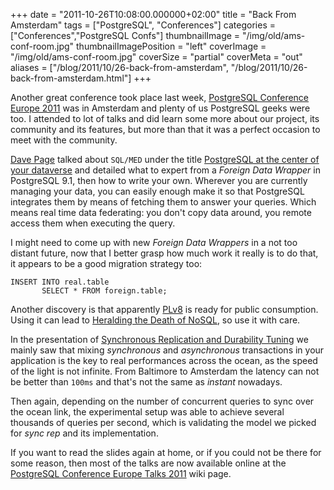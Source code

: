 +++
date = "2011-10-26T10:08:00.000000+02:00"
title = "Back From Amsterdam"
tags = ["PostgreSQL", "Conferences"]
categories = ["Conferences","PostgreSQL Confs"]
thumbnailImage = "/img/old/ams-conf-room.jpg"
thumbnailImagePosition = "left"
coverImage = "/img/old/ams-conf-room.jpg"
coverSize = "partial"
coverMeta = "out"
aliases = ["/blog/2011/10/26-back-from-amsterdam",
           "/blog/2011/10/26-back-from-amsterdam.html"]
+++

Another great conference took place last week,
[PostgreSQL Conference Europe 2011](http://2011.pgconf.eu/) was in Amsterdam and plenty of us
PostgreSQL geeks were too. I attended to lot of talks and did learn some
more about our project, its community and its features, but more than that
it was a perfect occasion to meet with the community.


[Dave Page](http://www.postgresql.eu/events/schedule/pgconfeu2011/speaker/2-dave-page/) talked about 
`SQL/MED` under the title
[PostgreSQL at the center of your dataverse](http://www.postgresql.eu/events/schedule/pgconfeu2011/session/146-postgresql-at-the-center-of-your-dataverse/) and detailed what to expert from
a 
*Foreign Data Wrapper* in PostgreSQL 9.1, then how to write your own.
Wherever you are currently managing your data, you can easily enough make it
so that PostgreSQL integrates them by means of fetching them to answer your
queries. Which means real time data federating: you don't copy data around,
you remote access them when executing the query.

I might need to come up with new 
*Foreign Data Wrappers* in a not too distant
future, now that I better grasp how much work it really is to do that, it
appears to be a good migration strategy too:

~~~
INSERT INTO real.table
       SELECT * FROM foreign.table;
~~~


Another discovery is that apparently 
[PLv8](http://code.google.com/p/plv8js/wiki/PLV8) is ready for public consumption.
Using it can lead to 
[Heralding the Death of NoSQL](http://www.postgresql.eu/events/schedule/pgconfeu2011/session/174-heralding-the-death-of-nosql/), so use it with care.

In the presentation of 
[Synchronous Replication and Durability Tuning](http://www.postgresql.eu/events/schedule/pgconfeu2011/session/156-synchronous-replication-and-durability-tuning/) we
mainly saw that mixing 
*synchronous* and 
*asynchronous* transactions in your
application is the key to real performances across the ocean, as the speed
of the light is not infinite. From Baltimore to Amsterdam the latency can
not be better than 
`100ms` and that's not the same as 
*instant* nowadays.

Then again, depending on the number of concurrent queries to sync over the
ocean link, the experimental setup was able to achieve several thousands of
queries per second, which is validating the model we picked for 
*sync rep* and
its implementation.

If you want to read the slides again at home, or if you could not be there
for some reason, then most of the talks are now available online at the
[PostgreSQL Conference Europe Talks 2011](http://wiki.postgresql.org/wiki/PostgreSQL_Conference_Europe_Talks_2011) wiki page.
